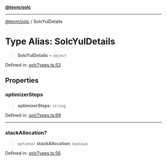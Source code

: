 [**@tevm/solc**](../README.md)

***

[@tevm/solc](../globals.md) / SolcYulDetails

# Type Alias: SolcYulDetails

> **SolcYulDetails** = `object`

Defined in: [solcTypes.ts:53](https://github.com/evmts/compiler/blob/main/packages/solc/src/solcTypes.ts#L53)

## Properties

### optimizerSteps

> **optimizerSteps**: `string`

Defined in: [solcTypes.ts:69](https://github.com/evmts/compiler/blob/main/packages/solc/src/solcTypes.ts#L69)

***

### stackAllocation?

> `optional` **stackAllocation**: `boolean`

Defined in: [solcTypes.ts:56](https://github.com/evmts/compiler/blob/main/packages/solc/src/solcTypes.ts#L56)
